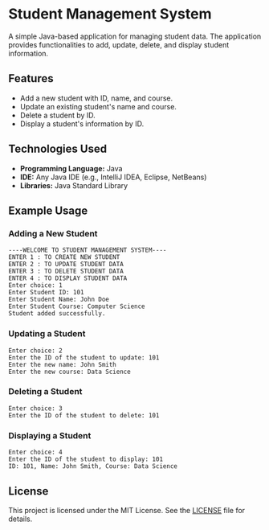 # Student Management System

A simple Java-based application for managing student data. The application provides functionalities to add, update, delete, and display student information.

## Features

- Add a new student with ID, name, and course.
- Update an existing student's name and course.
- Delete a student by ID.
- Display a student's information by ID.

## Technologies Used

- **Programming Language:** Java
- **IDE:** Any Java IDE (e.g., IntelliJ IDEA, Eclipse, NetBeans)
- **Libraries:** Java Standard Library

## Example Usage

### Adding a New Student
```
----WELCOME TO STUDENT MANAGEMENT SYSTEM----
ENTER 1 : TO CREATE NEW STUDENT
ENTER 2 : TO UPDATE STUDENT DATA
ENTER 3 : TO DELETE STUDENT DATA
ENTER 4 : TO DISPLAY STUDENT DATA
Enter choice: 1
Enter Student ID: 101
Enter Student Name: John Doe
Enter Student Course: Computer Science
Student added successfully.
```

### Updating a Student
```
Enter choice: 2
Enter the ID of the student to update: 101
Enter the new name: John Smith
Enter the new course: Data Science
```

### Deleting a Student
```
Enter choice: 3
Enter the ID of the student to delete: 101
```

### Displaying a Student
```
Enter choice: 4
Enter the ID of the student to display: 101
ID: 101, Name: John Smith, Course: Data Science
```

## License

This project is licensed under the MIT License. See the [LICENSE](LICENSE) file for details.
